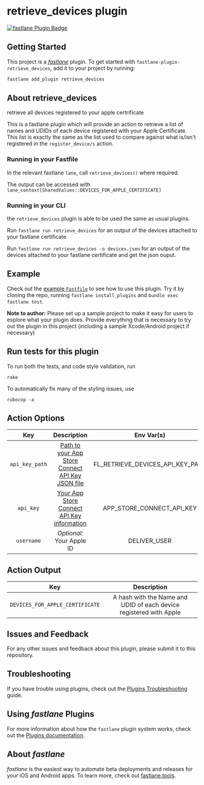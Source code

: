 # retrieve_devices plugin

[![fastlane Plugin Badge](https://rawcdn.githack.com/fastlane/fastlane/master/fastlane/assets/plugin-badge.svg)](https://rubygems.org/gems/fastlane-plugin-retrieve_devices)

## Getting Started

This project is a [_fastlane_](https://github.com/fastlane/fastlane) plugin. To get started with `fastlane-plugin-retrieve_devices`, add it to your project by running:

```bash
fastlane add_plugin retrieve_devices
```

## About retrieve_devices

retrieve all devices registered to your apple certrificate

This is a fastlane plugin which will provide an action to retrieve a list of names and UDIDs of each device registered with your Apple Certificate. This list is exactly the same as the list used to compare against what is/isn't registered in the `register_device/s` action.

### Running in your Fastfile
In the relevant fastlane `lane`, call `retrieve_devices()` where required. 

The output can be accessed with `lane_context[SharedValues::DEVICES_FOR_APPLE_CERTIFICATE]`

### Running in your CLI
the `retrieve_devices` plugin is able to be used the same as usual plugins.

Run `fastlane run retrieve_devices` for an output of the devices attached to your fastlane certificate.

Run `fastlane run retrieve_devices -o devices.json` for an output of the devices attached to your fastlane certificate and get the json ouput.

## Example

Check out the [example `Fastfile`](fastlane/Fastfile) to see how to use this plugin. Try it by cloning the repo, running `fastlane install_plugins` and `bundle exec fastlane test`.

**Note to author:** Please set up a sample project to make it easy for users to explore what your plugin does. Provide everything that is necessary to try out the plugin in this project (including a sample Xcode/Android project if necessary)

## Run tests for this plugin

To run both the tests, and code style validation, run

```
rake
```

To automatically fix many of the styling issues, use
```
rubocop -a
```

## Action Options

   Key | Description | Env Var(s)
:-------------------------:|:-------------------------:|:-------------------------:
`api_key_path` | [Path to your App Store Connect API Key JSON file](https://docs.fastlane.tools/app-store-connect-api/#using-fastlane-api-key-json-file) | FL_RETRIEVE_DEVICES_API_KEY_PATH |
|`api_key` | [Your App Store Connect API Key information](https://docs.fastlane.tools/app-store-connect-api/#use-return-value-and-pass-in-as-an-option) | APP_STORE_CONNECT_API_KEY |
| `username` | *Optional:* Your Apple ID | DELIVER_USER |

## Action Output

   Key  |  Description 
:-------------------------:|:-------------------------:
`DEVICES_FOR_APPLE_CERTIFICATE` | A hash with the Name and UDID of each device registered with Apple

## Issues and Feedback

For any other issues and feedback about this plugin, please submit it to this repository.

## Troubleshooting

If you have trouble using plugins, check out the [Plugins Troubleshooting](https://docs.fastlane.tools/plugins/plugins-troubleshooting/) guide.

## Using _fastlane_ Plugins

For more information about how the `fastlane` plugin system works, check out the [Plugins documentation](https://docs.fastlane.tools/plugins/create-plugin/).

## About _fastlane_

_fastlane_ is the easiest way to automate beta deployments and releases for your iOS and Android apps. To learn more, check out [fastlane.tools](https://fastlane.tools).
